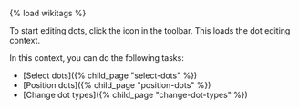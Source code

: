 {% load wikitags %}

To start editing dots, click the <i class="icon-bullseye"></i> icon in the toolbar. This loads the dot editing context.

In this context, you can do the following tasks:

- [Select dots]({% child_page "select-dots" %})
- [Position dots]({% child_page "position-dots" %})
- [Change dot types]({% child_page "change-dot-types" %})
